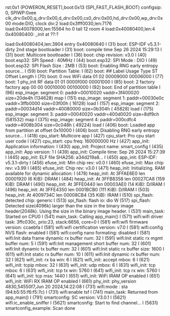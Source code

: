 rst:0x1 (POWERON_RESET),boot:0x13 (SPI_FAST_FLASH_BOOT)
configsip: 0, SPIWP:0xee
clk_drv:0x00,q_drv:0x00,d_drv:0x00,cs0_drv:0x00,hd_drv:0x00,wp_drv:0x00
mode:DIO, clock div:2
load:0x3fff0030,len:7176
load:0x40078000,len:15564
ho 0 tail 12 room 4
load:0x40080400,len:4
0x40080400: _init at ??:?

load:0x40080404,len:3904
entry 0x40080640
I (31) boot: ESP-IDF v5.3.1-dirty 2nd stage bootloader
I (31) boot: compile time Sep 26 2024 15:29:13
I (31) boot: Multicore bootloader
I (36) boot: chip revision: v3.0
I (40) boot.esp32: SPI Speed      : 40MHz
I (44) boot.esp32: SPI Mode       : DIO
I (49) boot.esp32: SPI Flash Size : 2MB
I (53) boot: Enabling RNG early entropy source...
I (59) boot: Partition Table:
I (62) boot: ## Label            Usage          Type ST Offset   Length
I (70) boot:  0 nvs              WiFi data        01 02 00009000 00006000
I (77) boot:  1 phy_init         RF data          01 01 0000f000 00001000
I (85) boot:  2 factory          factory app      00 00 00010000 00100000
I (92) boot: End of partition table
I (96) esp_image: segment 0: paddr=00010020 vaddr=3f400020 size=20de4h (134628) map
I (151) esp_image: segment 1: paddr=00030e0c vaddr=3ffb0000 size=03f00h ( 16128) load
I (157) esp_image: segment 2: paddr=00034d14 vaddr=40080000 size=0b304h ( 45828) load
I (175) esp_image: segment 3: paddr=00040020 vaddr=400d0020 size=8df9ch (581532) map
I (375) esp_image: segment 4: paddr=000cdfc4 vaddr=4008b304 size=0c048h ( 49224) load
I (406) boot: Loaded app from partition at offset 0x10000
I (406) boot: Disabling RNG early entropy source...
I (418) cpu_start: Multicore app
I (427) cpu_start: Pro cpu start user code
I (427) cpu_start: cpu freq: 160000000 Hz
I (427) app_init: Application information:
I (430) app_init: Project name:     smart_config
I (435) app_init: App version:      1
I (439) app_init: Compile time:     Sep 26 2024 15:27:39
I (445) app_init: ELF file SHA256:  a34d219a8...
I (450) app_init: ESP-IDF:          v5.3.1-dirty
I (456) efuse_init: Min chip rev:     v0.0
I (460) efuse_init: Max chip rev:     v3.99
I (465) efuse_init: Chip rev:         v3.0
I (471) heap_init: Initializing. RAM available for dynamic allocation:
I (478) heap_init: At 3FFAE6E0 len 00001920 (6 KiB): DRAM
I (484) heap_init: At 3FFB8358 len 00027CA8 (159 KiB): DRAM
I (490) heap_init: At 3FFE0440 len 00003AE0 (14 KiB): D/IRAM
I (496) heap_init: At 3FFE4350 len 0001BCB0 (111 KiB): D/IRAM
I (503) heap_init: At 4009734C len 00008CB4 (35 KiB): IRAM
I (510) spi_flash: detected chip: generic
I (513) spi_flash: flash io: dio
W (517) spi_flash: Detected size(4096k) larger than the size in the binary image header(2048k). Using the size in the binary image header.
I (531) main_task: Started on CPU0
I (541) main_task: Calling app_main()
I (571) wifi:wifi driver task: 3ffc030c, prio:23, stack:6656, core=0
I (581) wifi:wifi firmware version: ccaebfa
I (581) wifi:wifi certification version: v7.0
I (581) wifi:config NVS flash: enabled
I (581) wifi:config nano formating: disabled
I (581) wifi:Init data frame dynamic rx buffer num: 32
I (591) wifi:Init static rx mgmt buffer num: 5
I (591) wifi:Init management short buffer num: 32
I (601) wifi:Init dynamic tx buffer num: 32
I (601) wifi:Init static rx buffer size: 1600
I (611) wifi:Init static rx buffer num: 10
I (611) wifi:Init dynamic rx buffer num: 32
I (621) wifi_init: rx ba win: 6
I (621) wifi_init: accept mbox: 6
I (621) wifi_init: tcpip mbox: 32
I (631) wifi_init: udp mbox: 6
I (631) wifi_init: tcp mbox: 6
I (631) wifi_init: tcp tx win: 5760
I (641) wifi_init: tcp rx win: 5760
I (641) wifi_init: tcp mss: 1440
I (651) wifi_init: WiFi IRAM OP enabled
I (651) wifi_init: WiFi RX IRAM OP enabled
I (661) phy_init: phy_version 4830,54550f7,Jun 20 2024,14:22:08
I (731) wifi:mode : sta (94:b5:55:f6:f5:7c)
I (731) wifi:enable tsf
I (741) main_task: Returned from app_main()
I (791) smartconfig: SC version: V3.0.1
I (5621) wifi:ic_enable_sniffer
I (5621) smartconfig: Start to find channel...
I (5631) smartconfig_example: Scan done
